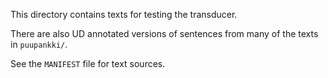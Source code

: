 This directory contains texts for testing the transducer.

There are also UD annotated versions of sentences from many of the texts in `puupankki/`.

See the `MANIFEST` file for text sources.
